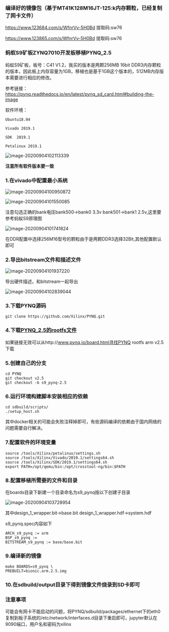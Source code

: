 
### 编译好的镜像包（基于MT41K128M16JT-125:k内存颗粒，已经复制了网卡文件）

https://www.123684.com/s/WfnrVv-5H0Bd 提取码:sw76

https://www.123865.com/s/WfnrVv-5H0Bd 提取码:sw76

### 蚂蚁S9矿板ZYNQ7010开发板移植PYNQ_2.5

蚂蚁S9矿板，板号：C41 V1.2，我买的版本是两颗256MB 16bit DDR3内存颗粒的版本，因此板上内存容量为1GB，移植也是基于1GB这个版本的，512MB内存版本需要进行相应的修改。

参考链接：https://pynq.readthedocs.io/en/latest/pynq_sd_card.html#building-the-image

软件环境：

`Ubuntu18.04`

`Vivado 2019.1`

`SDK  2019.1`

`Petalinux 2019.1` 

![image-20200904102113339](https://i.loli.net/2020/09/04/YLP7HnRkhUpQwa3.png)

**注意所有软件版本要一致**

### 1.在vivado中配置最小系统

![image-20200904100950872](https://i.loli.net/2020/09/04/DO615panGKwMgCU.png)

![image-20200904101550085](https://i.loli.net/2020/09/04/pu4BgxE7YQZGTqD.png)

注意勾选正确的bank电压bank500->bank0 3.3v bank501->bank1 2.5v,这里要参考蚂蚁S9原理图

![image-20200904101741824](https://i.loli.net/2020/09/04/fwKE1av5SmeZs93.png)

在DDR配置中选择256M16型号的颗粒由于是两颗DDR3选择32Bit,其他配置默认即可

### 2.导出bitstream文件和描述文件

![image-20200904101937220](https://i.loli.net/2020/09/04/RMXQagVcywDEfI2.png)

导出硬件描述，和bitstream一起导出

![image-20200904102839044](https://i.loli.net/2020/09/04/yGPioabjxm2up6R.png)

### 3.下载PYNQ源码

```
git clone https://github.com/Xilinx/PYNQ.git
```



### 4.下载[PYNQ_2.5的rootfs文件](http://bit.ly/33fftBw)

如果链接无效可以从http://www.pynq.io/board.html寻找PYNQ rootfs arm v2.5下载

### 5.创建自己的分支

```
cd PYNQ
git checkout v2.5
git checkout -b s9_pynq-2.5
```

### 6.运行环境构建脚本安装相应的依赖

```
cd sdbuild/scripts/
./setup_host.sh
```

其中docker相关的可能会失败注释掉即可，有些源码编译的依赖由于国内网络的问题需要自行解决。

### 7.配置软件的环境变量

```
source /tools/Xilinx/petalinux/settings.sh 
source /tools/Xilinx/Vivado/2019.1/settings64.sh 
source /tools/Xilinx/SDK/2019.1/settings64.sh 
export PATH=/opt/qemu/bin:/opt/crosstool-ng/bin:$PATH
```

### 8.配置移植所需要的文件和目录

在boards目录下新建一个目录命名为s9_pynq按以下创建子目录

![image-20200904103728954](https://i.loli.net/2020/09/04/LxhN7JSlzeb9Dcu.png)

其中design_1_wrapper.bit->base.bit design_1_wrapper.hdf->system.hdf

s9_pynq.spec内容如下

```
ARCH_s9_pynq := arm
BSP_s9_pynq :=
BITSTREAM_s9_pynq := base/base.bit
```

### 9.编译新的镜像

```
make BOARDS=s9_pynq \
PREBUILT=bionic.arm.2.5.img
```

### 10.在sdbuild/output目录下得到镜像文件烧录到SD卡即可

### 注意事项

可能会有网卡不能启动的问题，将PYNQ/sdbuild/packages/ethernet下的eth0复制到板子系统的/etc/network/interfaces.d目录下重启即可，jupyter默认在9090端口，用户名和密码为xilinx

